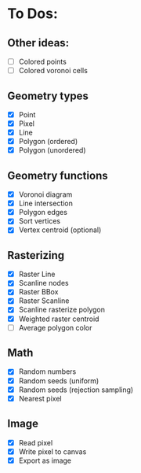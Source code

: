 # To Dos:

## Other ideas:
- [ ] Colored points
- [ ] Colored voronoi cells

## Geometry types
- [X] Point
- [X] Pixel
- [X] Line
- [X] Polygon (ordered)
- [X] Polygon (unordered)

## Geometry functions
- [X] Voronoi diagram
- [X] Line intersection
- [X] Polygon edges
- [X] Sort vertices
- [X] Vertex centroid (optional)

## Rasterizing
- [X] Raster Line
- [X] Scanline nodes
- [X] Raster BBox
- [X] Raster Scanline
- [X] Scanline rasterize polygon
- [X] Weighted raster centroid
- [ ] Average polygon color

## Math
- [X] Random numbers
- [X] Random seeds (uniform)
- [X] Random seeds (rejection sampling)
- [X] Nearest pixel

## Image
- [X] Read pixel
- [X] Write pixel to canvas
- [X] Export as image